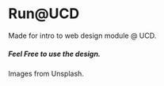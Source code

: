 # Run@UCD
Made for intro to web design module @ UCD. 

##### Feel Free to use the design.
Images from Unsplash. 
